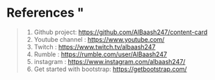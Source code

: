 # References "
> 1. Github project: https://github.com/AlBaash247/content-card
> 2. Youtube channel : https://www.youtube.com/
> 3. Twitch : https://www.twitch.tv/albaash247
> 4. Rumble : https://rumble.com/user/AlBaash247
> 5. instagram : https://www.instagram.com/albaash247/
> 6. Get started with bootstrap: https://getbootstrap.com/




